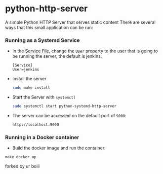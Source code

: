 # python-http-server
A simple Python HTTP Server that serves static content
There are several ways that this small application can be run:

### Running as a Systemd Service
- In the [Service File](python-systemd-http-server), change the `User` property to the user that is going to be running the server, the default is jenkins:
	```systemd
	[Service]
	User=jenkins
	```
- Install the server
	```bash
	sudo make install
	```
- Start the Server with `systemctl`
	```bash
	sudo systemctl start python-systemd-http-server
	```
- The server can be accessed on the default port of `9000`:
	```bash
	http://localhost:9000
	```

### Running in a Docker container
- Build the docker image and run the container:
```shell
make docker_up
```

forked by ur boiii
